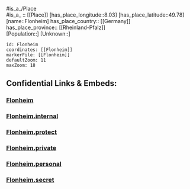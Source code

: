 ﻿---
location: [49.78,8.03] 
mapzoom: [7,12] 
mapmarker: city 
type: City
tags:
- geo/City


SpocWebEntityId: 30193
isDeleted: false
confidential: public

---
#is_a_/Place  
#is_a_ :: [[Place]] 
[has_place_longitude::8.03] 
[has_place_latitude::49.78] 
[name::Flonheim] 
has_place_country:: [[Germany]]  
has_place_province:: [[Rheinland-Pfalz]]  
[Population::] 
[Unknown::] 


```leaflet
id: Flonheim
coordinates: [[Flonheim]] 
markerFile: [[Flonheim]] 
defaultZoom: 11 
maxZoom: 18
```


## Confidential Links & Embeds: 

### [Flonheim](/_public/Earth/Continent/Europe/Europe~Central/Germany/Germany~West/Rheinland-Pfalz/counties~RP/Alzey-Worms/cities~Alzey-Worms/Alzey-Land/City/Flonheim.md) 

### [Flonheim.internal](/_internal/Earth/Continent/Europe/Europe~Central/Germany/Germany~West/Rheinland-Pfalz/counties~RP/Alzey-Worms/cities~Alzey-Worms/Alzey-Land/City/Flonheim.internal.md) 

### [Flonheim.protect](/_protect/Earth/Continent/Europe/Europe~Central/Germany/Germany~West/Rheinland-Pfalz/counties~RP/Alzey-Worms/cities~Alzey-Worms/Alzey-Land/City/Flonheim.protect.md) 

### [Flonheim.private](/_private/Earth/Continent/Europe/Europe~Central/Germany/Germany~West/Rheinland-Pfalz/counties~RP/Alzey-Worms/cities~Alzey-Worms/Alzey-Land/City/Flonheim.private.md) 

### [Flonheim.personal](/_personal/Earth/Continent/Europe/Europe~Central/Germany/Germany~West/Rheinland-Pfalz/counties~RP/Alzey-Worms/cities~Alzey-Worms/Alzey-Land/City/Flonheim.personal.md) 

### [Flonheim.secret](/_secret/Earth/Continent/Europe/Europe~Central/Germany/Germany~West/Rheinland-Pfalz/counties~RP/Alzey-Worms/cities~Alzey-Worms/Alzey-Land/City/Flonheim.secret.md) 
